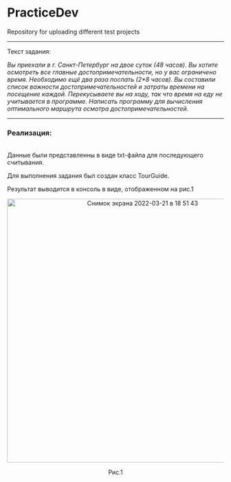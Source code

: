 # PracticeDev
Repository for uploading different test projects
<hr>
Текст задания:<br>

_Вы приехали в г. Санкт-Петербург на двое суток (48 часов). Вы хотите осмотреть все главные достопримечательности, но у вас ограничено время. Необходимо ещё два раза поспать (2*8 часов). Вы составили список важности достопримечательностей и затраты времени на посещение каждой. Перекусываете вы на ходу, так что время на еду не учитывается в программе. Написать программу для вычисления оптимального маршрута осмотра достопримечательностей._
<hr>
<h3>Реализация:</h3><br>
Данные были представленны в виде txt-файла для последующего считывания.

Для выполнения задания был создан класс TourGuide.

Результат выводится в консоль в виде, отображенном на рис.1
<p align="center"><img width="614" alt="Снимок экрана 2022-03-21 в 18 51 43" src="https://user-images.githubusercontent.com/64200729/159299276-45b6043a-a5fc-4176-9773-b395cd3ccd9b.png"></p>
<p align="center">Рис.1</p>
